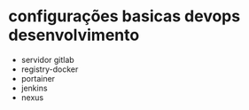 # configurações basicas devops desenvolvimento

- servidor gitlab 
- registry-docker
- portainer
- jenkins
- nexus

